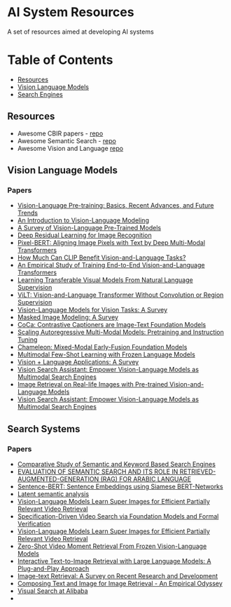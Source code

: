 # AI System Resources
A set of resources aimed at developing AI systems

# Table of Contents
- [Resources](#resources)
- [Vision Language Models](#vision-language-models)
- [Search Engines](#search-engines)

## Resources
- Awesome CBIR papers - [repo](https://github.com/willard-yuan/awesome-cbir-papers)
- Awesome Semantic Search - [repo](https://github.com/Agrover112/awesome-semantic-search)
- Awesome Vision and Language [repo](https://github.com/sangminwoo/awesome-vision-and-language)

  
## Vision Language Models
### Papers
- [Vision-Language Pre-training: Basics, Recent Advances, and Future Trends](https://arxiv.org/pdf/2210.09263)
- [An Introduction to Vision-Language Modeling](https://arxiv.org/pdf/2405.17247)
- [A Survey of Vision-Language Pre-Trained Models](https://arxiv.org/pdf/2202.10936)
- [Deep Residual Learning for Image Recognition](https://arxiv.org/pdf/1512.03385)
- [Pixel-BERT: Aligning Image Pixels with Text by Deep Multi-Modal Transformers](https://arxiv.org/pdf/2004.00849)
- [How Much Can CLIP Benefit Vision-and-Language Tasks?](https://arxiv.org/pdf/2107.06383)
- [An Empirical Study of Training End-to-End Vision-and-Language Transformers](https://arxiv.org/pdf/2111.02387)
- [Learning Transferable Visual Models From Natural Language Supervision](https://proceedings.mlr.press/v139/radford21a/radford21a.pdf)
- [ViLT: Vision-and-Language Transformer Without Convolution or Region Supervision](https://arxiv.org/pdf/2102.03334)
- [Vision-Language Models for Vision Tasks: A Survey](https://arxiv.org/pdf/2304.00685)
- [Masked Image Modeling: A Survey](https://arxiv.org/pdf/2408.06687)
- [CoCa: Contrastive Captioners are Image-Text Foundation Models](https://arxiv.org/pdf/2205.01917)
- [Scaling Autoregressive Multi-Modal Models: Pretraining and Instruction Tuning](https://arxiv.org/pdf/2309.02591)
- [Chameleon: Mixed-Modal Early-Fusion Foundation Models](https://arxiv.org/pdf/2405.09818?)
- [Multimodal Few-Shot Learning with Frozen Language Models](https://arxiv.org/pdf/2106.13884)
- [Vision + Language Applications: A Survey](https://arxiv.org/pdf/2305.14598)
- [Vision Search Assistant: Empower Vision-Language Models as Multimodal Search Engines](https://arxiv.org/pdf/2410.21220)
- [Image Retrieval on Real-life Images with Pre-trained Vision-and-Language Models](https://openaccess.thecvf.com/content/ICCV2021/papers/Liu_Image_Retrieval_on_Real-Life_Images_With_Pre-Trained_Vision-and-Language_Models_ICCV_2021_paper.pdf) 
- [Vision Search Assistant: Empower Vision-Language Models as Multimodal Search Engines](https://arxiv.org/pdf/2410.21220)


## Search Systems
### Papers
- [Comparative Study of Semantic and Keyword Based Search Engines](https://www.astesj.com/publications/ASTESJ_050114.pdf)
- [EVALUATION OF SEMANTIC SEARCH AND ITS ROLE IN RETRIEVED-AUGMENTED-GENERATION (RAG) FOR ARABIC LANGUAGE](https://arxiv.org/pdf/2403.18350v2)
- [Sentence-BERT: Sentence Embeddings using Siamese BERT-Networks](https://fq.pkwyx.com/default/https/aclanthology.org/D19-1410.pdf)
- [Latent semantic analysis](https://sites.socsci.uci.edu/~lpearl/courses/readings/Evangelopoulos2013_LatentSemAnalysis.pdf)
- [Vision-Language Models Learn Super Images for Efficient Partially Relevant Video Retrieval](https://arxiv.org/pdf/2312.00414)
- [Specification-Driven Video Search via Foundation Models and Formal Verification](https://arxiv.org/pdf/2309.10171)
- [Vision-Language Models Learn Super Images for Efficient Partially Relevant Video Retrieval](https://arxiv.org/pdf/2408.03940)
- [Zero-Shot Video Moment Retrieval From Frozen Vision-Language Models](https://openaccess.thecvf.com/content/WACV2024/papers/Luo_Zero-Shot_Video_Moment_Retrieval_From_Frozen_Vision-Language_Models_WACV_2024_paper.pdf)
- [Interactive Text-to-Image Retrieval with Large Language Models: A Plug-and-Play Approach](https://arxiv.org/pdf/2406.03411)
- [Image-text Retrieval: A Survey on Recent Research and Development](https://arxiv.org/pdf/2203.14713)
- [Composing Text and Image for Image Retrieval - An Empirical Odyssey](https://openaccess.thecvf.com/content_CVPR_2019/papers/Vo_Composing_Text_and_Image_for_Image_Retrieval_-_an_Empirical_CVPR_2019_paper.pdf)
- [Visual Search at Alibaba](https://arxiv.org/pdf/2102.04674)
- []()


